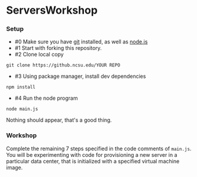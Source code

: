 ServersWorkshop
===============

### Setup

* \#0 Make sure you have [git](http://git-scm.com/) installed, as well as [node.js](http://nodejs.org/)
* \#1 Start with forking this repository.
* \#2 Clone local copy 

`git clone https://github.ncsu.edu/YOUR REPO`

* \#3 Using package manager, install dev dependencies

`npm install`

* \#4 Run the node program

`node main.js`

Nothing should appear, that's a good thing.

### Workshop

Complete the remaining 7 steps specified in the code comments of `main.js`.
You will be experimenting with code for provisioning a new server in a particular data center, that is initialized with a specified virtual machine image.

